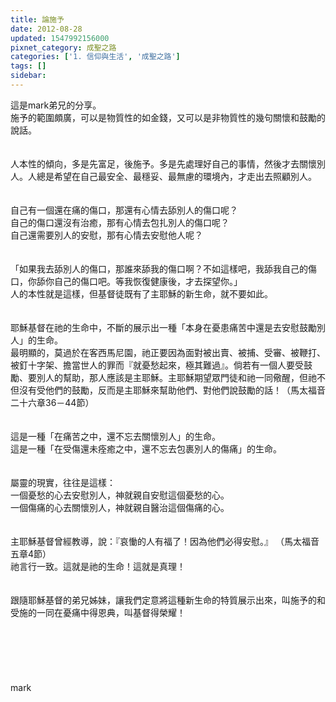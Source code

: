 ```yaml
---
title: 論施予
date: 2012-08-28
updated: 1547992156000
pixnet_category: 成聖之路
categories: ['1. 信仰與生活', '成聖之路']
tags: []
sidebar: 
---
```


<p>這是mark弟兄的分享。<!--more--><br/>施予的範圍頗廣，可以是物質性的如金錢，又可以是非物質性的幾句關懷和鼓勵的說話。<br/><br/><br/>人本性的傾向，多是先富足，後施予。多是先處理好自己的事情，然後才去關懷別人。人總是希望在自己最安全、最穩妥、最無慮的環境內，才走出去照顧別人。<br/><br/><br/>自己有一個還在痛的傷口，那還有心情去舔別人的傷口呢？<br/>自己的傷口還沒有治癒，那有心情去包扎別人的傷口呢？<br/>自己還需要別人的安慰，那有心情去安慰他人呢？<br/><br/><br/>「如果我去舔別人的傷口，那誰來舔我的傷口啊？不如這樣吧，我舔我自己的傷口，你舔你自己的傷口吧。等我恢復健康後，才去探望你。」<br/>人的本性就是這樣，但基督徒既有了主耶穌的新生命，就不要如此。<br/><br/><br/>耶穌基督在祂的生命中，不斷的展示出一種「本身在憂患痛苦中還是去安慰鼓勵別人」的生命。<br/>最明顯的，莫過於在客西馬尼園，祂正要因為面對被出賣、被捕、受審、被鞭打、被釘十字架、擔當世人的罪而『就憂愁起來，極其難過』。倘若有一個人要受鼓勵、要別人的幫助，那人應該是主耶穌。主耶穌期望眾門徒和祂一同儆醒，但祂不但沒有受他們的鼓勵，反而是主耶穌來幫助他們、對他們說鼓勵的話！（馬太福音二十六章36－44節）<br/><br/><br/>這是一種「在痛苦之中，還不忘去關懷別人」的生命。<br/>這是一種「在受傷還未痊癒之中，還不忘去包裹別人的傷痛」的生命。<br/><br/><br/>屬靈的現實，往往是這樣：<br/>一個憂愁的心去安慰別人，神就親自安慰這個憂愁的心。<br/>一個傷痛的心去關懷別人，神就親自醫治這個傷痛的心。<br/><br/><br/>主耶穌基督曾經教導，說：『哀慟的人有福了！因為他們必得安慰。』 （馬太福音五章4節）<br/>祂言行一致。這就是祂的生命！這就是真理！<br/><br/><br/>跟隨耶穌基督的弟兄姊妹，讓我們定意將這種新生命的特質展示出來，叫施予的和受施的一同在憂痛中得恩典，叫基督得榮耀！<br/><br/><br/><br/><br/><br/><br/>mark<br/><br/><br/><br/><br/><br/><br/><br/><br/><br/>
</p>